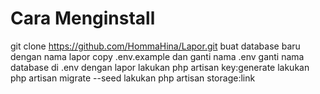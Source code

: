 # Cara Menginstall

git clone https://github.com/HommaHina/Lapor.git
buat database baru dengan nama lapor
copy .env.example dan ganti nama .env
ganti nama database di .env dengan lapor
lakukan php artisan key:generate
lakukan php artisan migrate --seed
lakukan php artisan storage:link
